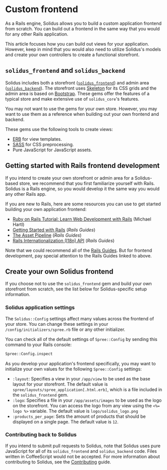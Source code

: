 # Custom frontend 

As a Rails engine, Solidus allows you to build a custom application frontend
from scratch. You can build out a frontend in the same way that you would for
any other Rails application.

This article focuses how you can build out views for your application. However,
keep in mind that you would also need to utilize Solidus's models and  create
your own controllers to create a functional storefront.

## `solidus_frontend` and `solidus_backend`

Solidus includes both a storefront ([`solidus_frontend`][solidus-frontend]) and
admin area ([`solidus_backend`][solidus-backend]). The storefront uses
[Skeleton][skeleton] for its CSS grids and the admin area is based on
[Bootstrap][bootstrap]. These gems offer the features of a typical store and
make extensive use of `solidus_core`'s features.

You may not want to use the gems for your own store. However, you may want to
use them as a reference when building out your own frontend and backend.

These gems use the following tools to create views:

- [ERB][erb] for view templates.
- [SASS][sass] for CSS preprocessing.
- Pure JavaScript for JavaScript assets.

[bootstrap]: https://getbootstrap.com
[erb]: https://apidock.com/ruby/ERB
[sass]: https://sass-lang.com
[skeleton]: http://getskeleton.com
[solidus-backend]: https://github.com/solidusio/solidus/tree/master/backend
[solidus-frontend]: https://github.com/solidusio/solidus/tree/master/frontend

## Getting started with Rails frontend development

If you intend to create your own storefront or admin area for a Solidus-based
store, we recommend that you first familiarize yourself with Rails. Solidus is a
Rails engine, so you would develop it the same way you would any other Rails
app.

If you are new to Rails, here are some resources you can use to get started
building your own application frontend:

- [Ruby on Rails Tutorial: Learn Web Development with
  Rails](https://www.railstutorial.org/book/) (Michael Hartl)
- [Getting Started with Rails](http://guides.rubyonrails.org/getting_started.html)
  (*Rails Guides*)
- [The Asset Pipeline](http://guides.rubyonrails.org/asset_pipeline.html)
  (*Rails Guides*)
- [Rails Internationalization (I18n) API](http://guides.rubyonrails.org/i18n.html)
  (*Rails Guides*)

Note that we could recommend all of the [Rails Guides][rails-guides]. But for
frontend development, pay special attention to the Rails Guides linked to above.

[rails-guides]: http://guides.rubyonrails.org

<!-- TODO:
  Uncomment the following content once #2488 is merged.

  ## Override existing views

  If you use the `solidus_frontend` or `solidus_backend` gems, you can override
  their views by creating files with the same filenames and paths in your own app.
  For more information, see the [Override views][override-views] article.

  [override-views]: override-views.md
-->

## Create your own Solidus frontend

If you choose not to use the `solidus_frontend` gem and build your own
storefront from scratch, see the list below for Solidus-specific setup
information.

### Solidus application settings

The `Solidus::Config` settings affect many values across the frontend of your
store. You can change these settings in your `/config/initializers/spree.rb`
file or any other initializer.

You can check all of the default settings of `Spree::Config` by sending this
command to your Rails console:

```bash
Spree::Config.inspect
```

As you develop your application's frontend specifically, you may want to
initialize your own values for the following `Spree::Config` settings:

- `:layout`: Specifies a view in your `/app/view` to be used as the base layout
  for your storefront. The default value is
  `spree/layouts/spree_application[.html.erb]`, which is a file included in the
  `solidus_frontend` gem.
- `:logo`: Specifies a file in your `/app/assets/images` to be used as the logo
  on the storefront.  You can access the logo from any view using the `<%= logo
  %>` variable. The default value is `logo/solidus_logo.png`
- `:products_per_page`: Sets the amount of products that should be displayed on
  a single page. The default value is `12`.

### Contributing back to Solidus

If you intend to submit pull requests to Solidus, note that Solidus uses pure
JavaScript for all of its `solidus_frontend` and `solidus_backend` code. Files
written in CoffeeScript would not be accepted. For more information about
contributing to Solidus, see the [Contributing][contributing] guide.

[contributing]: https://github.com/solidusio/solidus/blob/master/CONTRIBUTING.md

